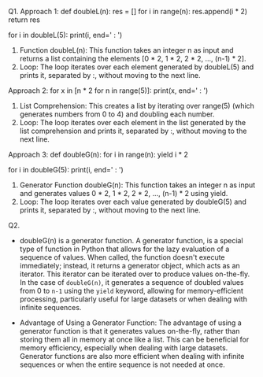 Q1.
Approach 1:
def doubleL(n):
    res = []
    for i in range(n):
        res.append(i * 2)
    return res

for i in doubleL(5):
    print(i, end=' : ')

1. Function doubleL(n): This function takes an integer n as input and returns a list containing the elements [0 * 2, 1 * 2, 2 * 2, ..., (n-1) * 2].
2. Loop: The loop iterates over each element generated by doubleL(5) and prints it, separated by :, without moving to the next line.

Approach 2:
for x in [n * 2 for n in range(5)]:
    print(x, end=' : ')
1. List Comprehension: This creates a list by iterating over range(5) (which generates numbers from 0 to 4) and doubling each number.
2. Loop: The loop iterates over each element in the list generated by the list comprehension and prints it, separated by :, without moving to the next line.

Approach 3:
def doubleG(n):
    for i in range(n):
        yield i * 2

for i in doubleG(5):
    print(i, end=' : ')
    
1. Generator Function doubleG(n): This function takes an integer n as input and generates values 0 * 2, 1 * 2, 2 * 2, ..., (n-1) * 2 using yield.
2. Loop: The loop iterates over each value generated by doubleG(5) and prints it, separated by :, without moving to the next line.

Q2. 
- doubleG(n) is a generator function.
A generator function, is a special type of function in Python that allows for the lazy evaluation of a sequence of values. When called, the function doesn't execute immediately; instead, it returns a generator object, which acts as an iterator. This iterator can be iterated over to produce values on-the-fly. In the case of `doubleG(n)`, it generates a sequence of doubled values from 0 to `n-1` using the `yield` keyword, allowing for memory-efficient processing, particularly useful for large datasets or when dealing with infinite sequences. 

- Advantage of Using a Generator Function:
The advantage of using a generator function is that it generates values on-the-fly, rather than storing them all in memory at once like a list. This can be beneficial for memory efficiency, especially when dealing with large datasets. Generator functions are also more efficient when dealing with infinite sequences or when the entire sequence is not needed at once. 
